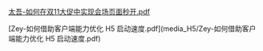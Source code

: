 [太吾-如何在双11大促中实现会场页面秒开.pdf](media_H5/太吾-如何在双11大促中实现会场页面秒开.pdf)

[Zey-如何借助客户端能力优化 H5 启动速度.pdf](media_H5/Zey-如何借助客户端能力优化 H5 启动速度.pdf)

